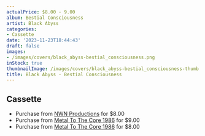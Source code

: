 ```yaml
---
actualPrice: $8.00 - 9.00
album: Bestial Consciousness
artist: Black Abyss
categories:
- Cassette
date: '2023-11-23T18:44:43'
draft: false
images:
- /images/covers/black_abyss-bestial_consciousness.png
inStock: true
thumbnailImage: /images/covers/black_abyss-bestial_consciousness-thumb.png
title: Black Abyss - Bestial Consciousness
---
```


## Cassette
* Purchase from [NWN Productions](http://shop.nwnprod.com/index.php?route=product/product&path=73&product_id=9950&sort=pd.name&order=ASC) for $8.00
* Purchase from [Metal To The Core 1986](https://metaltothecore1986.com/shop/black-abyss-bestial-consciousness-cassette/) for $9.00
* Purchase from [Metal To The Core 1986](https://metaltothecore1986.com/shop/black-abyss-bestial-consciousness-cassette/) for $8.00
